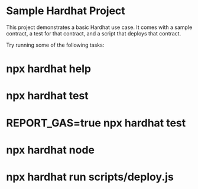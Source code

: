 # Sample Hardhat Project

This project demonstrates a basic Hardhat use case. It comes with a sample contract, a test for that contract, and a script that deploys that contract.

Try running some of the following tasks:


# npx hardhat help
# npx hardhat test
# REPORT_GAS=true npx hardhat test
# npx hardhat node
# npx hardhat run scripts/deploy.js

 
